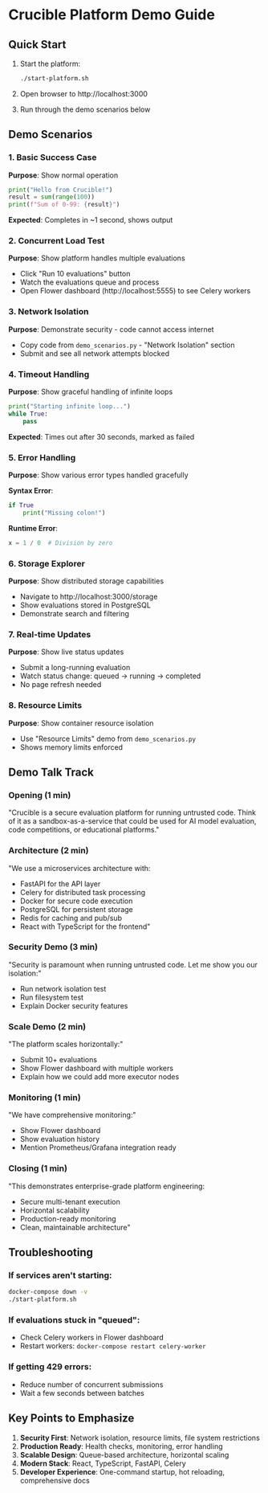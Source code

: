 # Crucible Platform Demo Guide

## Quick Start

1. Start the platform:
   ```bash
   ./start-platform.sh
   ```

2. Open browser to http://localhost:3000

3. Run through the demo scenarios below

## Demo Scenarios

### 1. Basic Success Case
**Purpose**: Show normal operation
```python
print("Hello from Crucible!")
result = sum(range(100))
print(f"Sum of 0-99: {result}")
```
**Expected**: Completes in ~1 second, shows output

### 2. Concurrent Load Test
**Purpose**: Show platform handles multiple evaluations
- Click "Run 10 evaluations" button
- Watch the evaluations queue and process
- Open Flower dashboard (http://localhost:5555) to see Celery workers

### 3. Network Isolation
**Purpose**: Demonstrate security - code cannot access internet
- Copy code from `demo_scenarios.py` - "Network Isolation" section
- Submit and see all network attempts blocked

### 4. Timeout Handling
**Purpose**: Show graceful handling of infinite loops
```python
print("Starting infinite loop...")
while True:
    pass
```
**Expected**: Times out after 30 seconds, marked as failed

### 5. Error Handling
**Purpose**: Show various error types handled gracefully

**Syntax Error**:
```python
if True
    print("Missing colon!")
```

**Runtime Error**:
```python
x = 1 / 0  # Division by zero
```

### 6. Storage Explorer
**Purpose**: Show distributed storage capabilities
- Navigate to http://localhost:3000/storage
- Show evaluations stored in PostgreSQL
- Demonstrate search and filtering

### 7. Real-time Updates
**Purpose**: Show live status updates
- Submit a long-running evaluation
- Watch status change: queued → running → completed
- No page refresh needed

### 8. Resource Limits
**Purpose**: Show container resource isolation
- Use "Resource Limits" demo from `demo_scenarios.py`
- Shows memory limits enforced

## Demo Talk Track

### Opening (1 min)
"Crucible is a secure evaluation platform for running untrusted code. Think of it as a sandbox-as-a-service that could be used for AI model evaluation, code competitions, or educational platforms."

### Architecture (2 min)
"We use a microservices architecture with:
- FastAPI for the API layer
- Celery for distributed task processing
- Docker for secure code execution
- PostgreSQL for persistent storage
- Redis for caching and pub/sub
- React with TypeScript for the frontend"

### Security Demo (3 min)
"Security is paramount when running untrusted code. Let me show you our isolation:"
- Run network isolation test
- Run filesystem test
- Explain Docker security features

### Scale Demo (2 min)
"The platform scales horizontally:"
- Submit 10+ evaluations
- Show Flower dashboard with multiple workers
- Explain how we could add more executor nodes

### Monitoring (1 min)
"We have comprehensive monitoring:"
- Show Flower dashboard
- Show evaluation history
- Mention Prometheus/Grafana integration ready

### Closing (1 min)
"This demonstrates enterprise-grade platform engineering:
- Secure multi-tenant execution
- Horizontal scalability
- Production-ready monitoring
- Clean, maintainable architecture"

## Troubleshooting

### If services aren't starting:
```bash
docker-compose down -v
./start-platform.sh
```

### If evaluations stuck in "queued":
- Check Celery workers in Flower dashboard
- Restart workers: `docker-compose restart celery-worker`

### If getting 429 errors:
- Reduce number of concurrent submissions
- Wait a few seconds between batches

## Key Points to Emphasize

1. **Security First**: Network isolation, resource limits, file system restrictions
2. **Production Ready**: Health checks, monitoring, error handling
3. **Scalable Design**: Queue-based architecture, horizontal scaling
4. **Modern Stack**: React, TypeScript, FastAPI, Celery
5. **Developer Experience**: One-command startup, hot reloading, comprehensive docs
